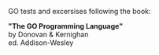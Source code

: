 GO tests and excersises following the book:

**"The GO Programming Language"** \
by Donovan & Kernighan \
ed. Addison-Wesley